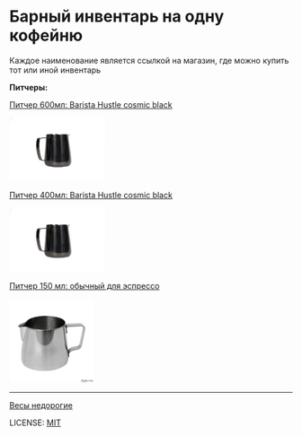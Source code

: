 # Барный инвентарь на одну кофейню

Каждое наименование является ссылкой на магазин, где можно купить тот или иной инвентарь

**Питчеры:**

[Питчер 600мл: Barista Hustle cosmic black](http://cocarcoffee.com/product/precision-milk-pitcher/)

<img src="./Barista_hustle.png" width="170"/>

[Питчер 400мл: Barista Hustle cosmic black](http://cocarcoffee.com/product/precision_milk_pitcher_cosmic_black/)

<img src="./Barista_hustle.png" width="170"/>

[Питчер 150 мл: обычный для эспрессо](https://xn----7sbac0b0bhdkke.xn--p1ai/products/molochnik150)

<img src="./pitcher150.jpg" width="150"/>

----

[Весы недорогие](https://xn----7sbac0b0bhdkke.xn--p1ai/products/profi)



LICENSE: [MIT](./license.md)









